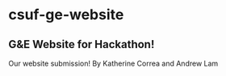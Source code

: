 # csuf-ge-website

## G&E Website for Hackathon!

Our website submission! By Katherine Correa and Andrew Lam
